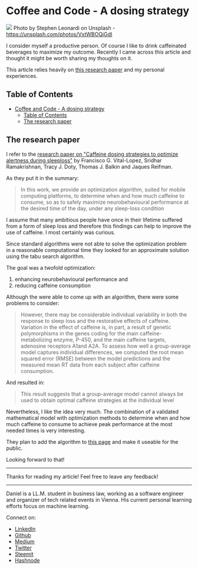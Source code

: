 # Coffee and Code - A dosing strategy

[<img src="https://images.unsplash.com/photo-1422207049116-cfaf69531072?ixlib=rb-0.3.5&ixid=eyJhcHBfaWQiOjEyMDd9&s=85a9d93b9441617bb2fce231a81de8c0&auto=format&fit=crop&w=2220&q=80">](
https://unsplash.com/photos/VxtWBOQjGdI)
Photo by Stephen Leonardi on Unsplash - https://unsplash.com/photos/VxtWBOQjGdI

I consider myself a productive person. Of course I like to drink caffeinated beverages to maximize my outcome. Recently I came across this article and thought it might be worth sharing my thoughts on it.

This article relies heavily on [this research paper](https://onlinelibrary.wiley.com/doi/epdf/10.1111/jsr.12711) and my personal experiences.

## Table of Contents

<!-- TOC -->

- [Coffee and Code - A dosing strategy](#coffee-and-code---a-dosing-strategy)
  - [Table of Contents](#table-of-contents)
  - [The research paper](#the-research-paper)

<!-- /TOC -->

## The research paper

I refer to the [research paper on "Caffeine dosing strategies to optimize alertness during sleeploss"](https://onlinelibrary.wiley.com/doi/epdf/10.1111/jsr.12711) by Francisco G. Vital-Lopez, Sridhar Ramakrishnan, Tracy J. Doty, Thomas J. Balkin and Jaques Reifman. 

As they put it in the summary: 
> In this work, we provide an optimization algorithm, suited for mobile computing platforms, to determine when and how much caffeine to consume, so as to safely maximize neurobehavioural performance at the desired time of the day, under any sleep-loss condition

I assume that many ambitious people have once in their lifetime suffered from a form of sleep loss and therefore this findings can help to improve the use of caffeine. I most certainly was curious.

Since standard algorithms were not able to solve the optimization problem in a reasonable computational time they looked for an approximate solution using the tabu search algorithm.

The goal was a twofold optimization:
1. enhancing neurobehavioural performance and 
1. reducing caffeine consumption

Although the were able to come up with an algorithm, there were some problems to consider:
> However, there may be considerable individual variability in both the response to sleep loss and the restorative effects of caffeine. Variation in the effect of caffeine is, in part, a result of genetic polymorphisms in the genes coding for the main caffeine-metabolizing enzyme, P-450, and the main caffeine targets, adenosine receptors A1and A2A. To assess how well a group-average model captures individual differences, we computed the root mean squared error (RMSE) between the model predictions and the measured mean RT data from each subject after caffeine consumption.

And resulted in: 

> This result suggests that a group-average model cannot always be used to obtain optimal caffeine strategies at the individual level

Nevertheless, I like the idea very much. The combination of a validated mathematical model with optimization methods to determine when and how much caffeine to consume to achieve peak performance at the most needed times is very interesting.

They plan to add the algorithm to [this page](https://2b-alert-web.bhsai.org/2b-alert-web/login.xhtml) and make it useable for the public. 

Looking forward to that!



 



---

Thanks for reading my article! Feel free to leave any feedback! 

---

Daniel is a LL.M. student in business law, working as a software engineer and organizer of tech related events in Vienna. 
His current personal learning efforts focus on machine learning. 

Connect on:
- [LinkedIn](https://www.linkedin.com/in/createdd) 
- [Github](https://github.com/Createdd)
- [Medium](https://medium.com/@ddcreationstudi)
- [Twitter](https://twitter.com/DDCreationStudi)
- [Steemit](https://steemit.com/@createdd)
- [Hashnode](https://hashnode.com/@DDCreationStudio)

<!-- Written by Daniel Deutsch (deudan1010@gmail.com) -->